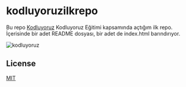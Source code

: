 # kodluyoruzilkrepo


Bu repo [Kodluyoruz](https://www.kodluyoruz.org) Kodluyoruz Eğitimi kapsamında açtığım ilk repo. İçerisinde bir adet README dosyası, bir adet de index.html barındırıyor.

![kodluyoruz](https://camo.githubusercontent.com/d8827d5b1da305a1976d45c3826287d1f302544d0622c01c85ec2c4c88aee3f7/68747470733a2f2f6d69726f2e6d656469756d2e636f6d2f6d61782f323430302f322a545a654b306b794854524856763367556938427451672e706e67)



## License
[MIT](https://choosealicense.com/licenses/mit/)
